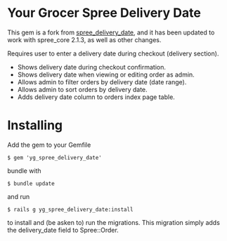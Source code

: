 Your Grocer Spree Delivery Date 
=================

This gem is a fork from [spree_delivery_date](from 'https://github.com/sgringwe/spree_delivery_date'), and it has been updated to work with spree_core 2.1.3, as well as other changes. 

Requires user to enter a delivery date during checkout (delivery section).

* Shows delivery date during checkout confirmation.
* Shows delivery date when viewing or editing order as admin.
* Allows admin to filter orders by delivery date (date range).
* Allows admin to sort orders by delivery date.
* Adds delivery date column to orders index page table.


Installing
=======

Add the gem to your Gemfile

    $ gem 'yg_spree_delivery_date'

bundle with
  
    $ bundle update

and run

    $ rails g yg_spree_delivery_date:install

to install and (be asken to) run the migrations. This migration simply adds the delivery_date field to Spree::Order.

